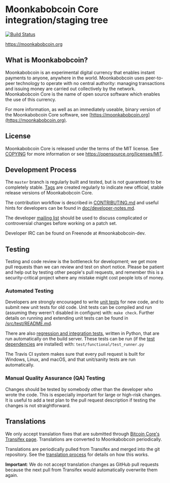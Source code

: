 Moonkabobcoin Core integration/staging tree
=====================================

[![Build Status](https://travis-ci.org/moonkabobcoin-project/moonkabobcoin.svg?branch=master)](https://travis-ci.org/moonkabobcoin-project/moonkabobcoin)

https://moonkabobcoin.org

What is Moonkabobcoin?
----------------

Moonkabobcoin is an experimental digital currency that enables instant payments to
anyone, anywhere in the world. Moonkabobcoin uses peer-to-peer technology to operate
with no central authority: managing transactions and issuing money are carried
out collectively by the network. Moonkabobcoin Core is the name of open source
software which enables the use of this currency.

For more information, as well as an immediately useable, binary version of
the Moonkabobcoin Core software, see [https://moonkabobcoin.org](https://moonkabobcoin.org).

License
-------

Moonkabobcoin Core is released under the terms of the MIT license. See [COPYING](COPYING) for more
information or see https://opensource.org/licenses/MIT.

Development Process
-------------------

The `master` branch is regularly built and tested, but is not guaranteed to be
completely stable. [Tags](https://github.com/moonkabobcoin-project/moonkabobcoin/tags) are created
regularly to indicate new official, stable release versions of Moonkabobcoin Core.

The contribution workflow is described in [CONTRIBUTING.md](CONTRIBUTING.md)
and useful hints for developers can be found in [doc/developer-notes.md](doc/developer-notes.md).

The developer [mailing list](https://groups.google.com/forum/#!forum/moonkabobcoin-dev)
should be used to discuss complicated or controversial changes before working
on a patch set.

Developer IRC can be found on Freenode at #moonkabobcoin-dev.

Testing
-------

Testing and code review is the bottleneck for development; we get more pull
requests than we can review and test on short notice. Please be patient and help out by testing
other people's pull requests, and remember this is a security-critical project where any mistake might cost people
lots of money.

### Automated Testing

Developers are strongly encouraged to write [unit tests](src/test/README.md) for new code, and to
submit new unit tests for old code. Unit tests can be compiled and run
(assuming they weren't disabled in configure) with: `make check`. Further details on running
and extending unit tests can be found in [/src/test/README.md](/src/test/README.md).

There are also [regression and integration tests](/test), written
in Python, that are run automatically on the build server.
These tests can be run (if the [test dependencies](/test) are installed) with: `test/functional/test_runner.py`

The Travis CI system makes sure that every pull request is built for Windows, Linux, and macOS, and that unit/sanity tests are run automatically.

### Manual Quality Assurance (QA) Testing

Changes should be tested by somebody other than the developer who wrote the
code. This is especially important for large or high-risk changes. It is useful
to add a test plan to the pull request description if testing the changes is
not straightforward.

Translations
------------

We only accept translation fixes that are submitted through [Bitcoin Core's Transifex page](https://www.transifex.com/projects/p/bitcoin/).
Translations are converted to Moonkabobcoin periodically.

Translations are periodically pulled from Transifex and merged into the git repository. See the
[translation process](doc/translation_process.md) for details on how this works.

**Important**: We do not accept translation changes as GitHub pull requests because the next
pull from Transifex would automatically overwrite them again.
